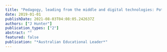 ```yaml
---
title: "Pedagogy, leading from the middle and digital technologies: Potent forces for STEM education in Australian primary schools."
date: 2019-01-01
publishDate: 2021-08-03T04:08:05.242637Z
authors: ["J Hunter"]
publication_types: ["2"]
abstract: ""
featured: false
publication: "*Australian Educational Leader*"
---
```


